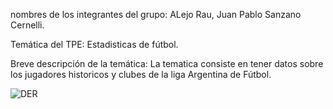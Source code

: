 nombres de los integrantes del grupo: ALejo Rau, Juan Pablo Sanzano Cernelli.

Temática del TPE: Estadisticas de fútbol.

Breve descripción de la temática: La tematica consiste en tener datos sobre los jugadores historicos y clubes de la liga Argentina de Fútbol.

![DER](https://github.com/RomanRiqulme10/Web2/assets/145366742/4a20ce5a-3f59-4c80-887b-9bac3e839da4)



